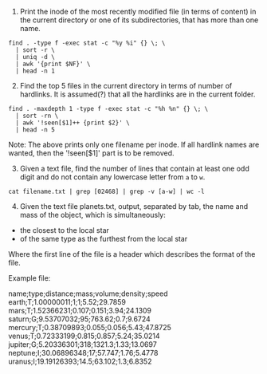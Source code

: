 1. Print the inode of the most recently modified file (in terms of content) in the current directory or one of its subdirectories, that has more than one name. 

```console
find . -type f -exec stat -c "%y %i" {} \; \
  | sort -r \
  | uniq -d \
  | awk '{print $NF}' \
  | head -n 1
```

2. Find the top 5 files in the current directory in terms of number of hardlinks. It is assumed(?) that all the hardlinks are in the current folder.

```console
find . -maxdepth 1 -type f -exec stat -c "%h %n" {} \; \
  | sort -rn \
  | awk '!seen[$1]++ {print $2}' \
  | head -n 5
```

Note: The above prints only one filename per inode. If all hardlink names are wanted, then the '!seen[$1]' part is to be removed.

3. Given a text file, find the number of lines that contain at least one odd digit and do not contain any lowercase letter from `a` to `w`.

```console
cat filename.txt | grep [02468] | grep -v [a-w] | wc -l
``` 

4. Given the text file planets.txt, output, separated by tab, the name and mass of the object, which is simultaneously:

* the closest to the local star
* of the same type as the furthest from the local star

Where the first line of the file is a header which describes the format of the file.

Example file:

name;type;distance;mass;volume;density;speed  
earth;T;1.00000011;1;1;5.52;29.7859  
mars;T;1.52366231;0.107;0.151;3.94;24.1309  
saturn;G;9.53707032;95;763.62;0.7;9.6724  
mercury;T;0.38709893;0.055;0.056;5.43;47.8725  
venus;T;0.72333199;0.815;0.857;5.24;35.0214  
jupiter;G;5.20336301;318;1321.3;1.33;13.0697  
neptune;I;30.06896348;17;57.747;1.76;5.4778  
uranus;I;19.19126393;14.5;63.102;1.3;6.8352  


